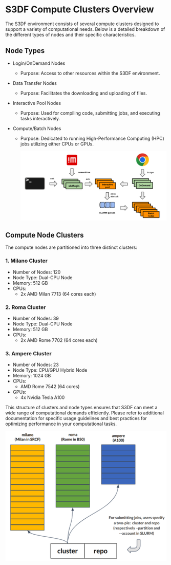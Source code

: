 # S3DF Compute Clusters Overview
The S3DF environment consists of several compute clusters designed to support a variety of computational needs. Below is a detailed breakdown of the different types of nodes and their specific characteristics.

## Node Types
- Login/OnDemand Nodes

  - Purpose: Access to other resources within the S3DF environment.

- Data Transfer Nodes

  - Purpose: Facilitates the downloading and uploading of files.

- Interactive Pool Nodes

  - Purpose: Used for compiling code, submitting jobs, and executing tasks interactively.

- Compute/Batch Nodes

  - Purpose: Dedicated to running High-Performance Computing (HPC) jobs utilizing either CPUs or GPUs.
 
     ![Node types](nodetype.png)

## Compute Node Clusters
The compute nodes are partitioned into three distinct clusters:

### 1. Milano Cluster
- Number of Nodes: 120
- Node Type: Dual-CPU Node
- Memory: 512 GB
- CPUs:
  - 2x AMD Milan 7713 (64 cores each)

### 2. Roma Cluster
 - Number of Nodes: 39
 - Node Type: Dual-CPU Node
 - Memory: 512 GB
 - CPUs:
   - 2x AMD Rome 7702 (64 cores each)

### 3. Ampere Cluster
 - Number of Nodes: 23
 - Node Type: CPU/GPU Hybrid Node
 - Memory: 1024 GB
 - CPUs:
   - AMD Rome 7542 (64 cores)
 - GPUs:
   - 4x Nvidia Tesla A100

This structure of clusters and node types ensures that S3DF can meet a wide range of computational demands efficiently. Please refer to additional documentation for specific usage guidelines and best practices for optimizing performance in your computational tasks.



   ![Clusters](Clusters.png)

